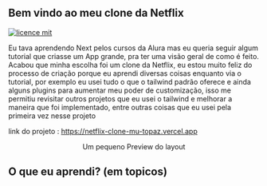 ## Bem vindo ao meu clone da Netflix

[![licence mit](https://img.shields.io/badge/licence-MIT-blue.svg)](./LICENSE)

Eu tava aprendendo Next pelos cursos da Alura mas eu queria seguir algum tutorial que criasse um App grande, pra ter uma visão geral de como é feito. Acabou que minha escolha foi um clone da Netflix, eu estou muito feliz do processo de criação porque eu aprendi diversas coisas enquanto via o tutorial, por exemplo eu usei tudo o que o tailwind padrão oferece e ainda alguns plugins para aumentar meu poder de customização, isso me permitiu revisitar outros projetos que eu usei o tailwind e melhorar a maneira que foi implementado, entre outras coisas que eu usei pela primeira vez nesse projeto 

link do projeto : https://netflix-clone-mu-topaz.vercel.app

<p align="center">
Um pequeno Preview do layout
</p>



## O que eu aprendi? (em topicos)

